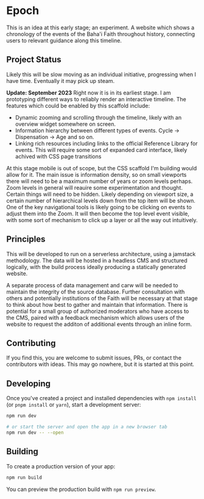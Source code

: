 # Epoch
This is an idea at this early stage; an experiment. A website which shows a chronology of the events of the Baha'i Faith throughout history, connecting users to relevant guidance along this timeline.

## Project Status
Likely this will be slow moving as an individual initiative, progressing when I have time. Eventually it may pick up steam. 

**Update: September 2023**
Right now it is in its earliest stage. I am prototyping different ways to reliably render an interactive timeline. The features which could be enabled by this scaffold include:
- Dynamic zooming and scrolling through the timeline, likely with an overview widget somewhere on screen. 
- Information hierarchy between different types of events. Cycle -> Dispensation -> Age and so on. 
- Linking rich resources including links to the official Reference Library for events. This will require some sort of expanded card interface, likely achived with CSS page transitions

At this stage mobile is out of scope, but the CSS scaffold I'm building would allow for it. The main issue is information density, so on small viewports there will need to be a maximum number of years or zoom levels perhaps. Zoom levels in general will reauire some experimentation and thought. Certain things will need to be hidden. Likely depending on viewport size, a certain number of hierarchical levels down from the top item will be shown. One of the key navigational tools is likely going to be clicking on events to adjust them into the Zoom. It will then become the top level event visible, with some sort of mechanism  to click up a layer or all the way out intuitively. 

## Principles
This will be developed to run on a serverless architecture, using a jamstack methodology. The data will be hosted in a headless CMS and structured logically, with the build process ideally producing a statically generated website.

A separate  process of data management and carw will be needed to maintain the integrity of the source database. Further consultation with others and potentially institutions of the Faith will be necessary at that stage to think about how best to gather and maintain that information. There is potential for a small group of authorized moderators who have access to the CMS, paired with a feedback mechanism which allows users of the website to request the additon of additional events through an inline form. 

## Contributing
If you find this, you are welcome to submit issues, PRs, or contact the contributors with ideas. This may go nowhere, but it is started at this point.

## Developing

Once you've created a project and installed dependencies with `npm install` (or `pnpm install` or `yarn`), start a development server:

```bash
npm run dev

# or start the server and open the app in a new browser tab
npm run dev -- --open
```

## Building

To create a production version of your app:

```bash
npm run build
```

You can preview the production build with `npm run preview`.